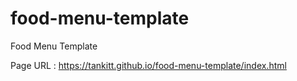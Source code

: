 # food-menu-template
Food Menu Template

Page URL : https://tankitt.github.io/food-menu-template/index.html
